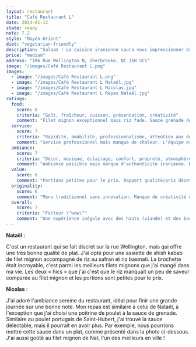 ```yaml
---
layout: restaurant
title: "Café Restaurant L"
date: 2024-01-12
state: ready
note: 7.2
style: "Moyen-Orient"
diet: "vegetarian-friendly"
description: "Salaam ! La cuisine iranienne saura vous impressionner dans ce restaurant paisible !"
price: "medium"
address: "196 Rue Wellington N, Sherbrooke, QC J1H 5C5"
image: "/images/Café Restaurant L.png"
images:
  - image: "/images/Café Restaurant L.png"
  - image: "/images/Café Restaurant L Nataël.jpg"
  - image: "/images/Café Restaurant L Nicolas.jpg"
  - image: "/images/Café Restaurant L Repas Nataël.jpg"
ratings:
  food:
    score: 8
    criteria: "Goût, fraîcheur, cuisson, présentation, créativité"
    comment: "Filet mignon exceptionnel mais riz fade. Sauce grenade délicieuse mais portions insuffisantes."
  service:
    score: 7
    criteria: "Rapidité, amabilité, professionnalisme, attention aux détails"
    comment: "Service professionnel mais manque de chaleur. L'équipe est efficace mais peu communicative."
  ambiance:
    score: 7
    criteria: "Décor, musique, éclairage, confort, propreté, atmosphère générale"
    comment: "Ambiance paisible mais manque d'authenticité iranienne. Décor simple et fonctionnel."
  value:
    score: 6
    comment: "Portions petites pour le prix. Rapport qualité/prix décevant malgré la qualité de la viande."
  originality:
    score: 6
    comment: "Menu traditionnel sans innovation. Manque de créativité dans les accompagnements."
  overall:
    score: 7
    criteria: "Facteur \"wow\""
    comment: "Une expérience inégale avec des hauts (viande) et des bas (portions, riz). Bonne cuisine mais manque de finesse."
---
```


**Nataël** :

C'est un restaurant qui se fait discret sur la rue Wellington, mais qui offre une très bonne qualité de plat. J'ai opté pour une assiette de shish kabab de filet mignon accompagné de riz au safran et riz basmati. La brochette était incroyable, c'est parmi les meilleurs filets mignons que j'ai mangé dans ma vie. Les deux « hics » que j'ai c'est que le riz manquait un peu de saveur comparée au filet mignon et les portions sont petites pour le prix.

**Nicolas** :

J'ai adoré l'ambiance sereine du restaurant, idéal pour finir une grande journée sur une bonne note. Mon repas est similaire à celui de Nataël, à l'exception que j'ai choisi une poitrine de poulet à la sauce de grenade. Similaire au poulet portugais de Saint-Hubert, j'ai trouvé la sauce délectable, mais il pourrait en avoir plus. Par exemple, nous pourrions mettre cette sauce dans un plat, comme présenté dans la photo ci-dessous. J'ai aussi goûté au filet mignon de Nat, l'un des meilleurs en ville ! 
